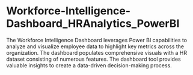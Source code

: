 # Workforce-Intelligence-Dashboard_HRAnalytics_PowerBI
The Workforce Intelligence Dashboard leverages Power BI capabilities to analyze and visualize employee data to highlight key metrics across the organization. The dashboard populates comprehensive visuals with a HR dataset consisting of numerous features. The dashboard tool provides valuable insights to create a data-driven decision-making process.
